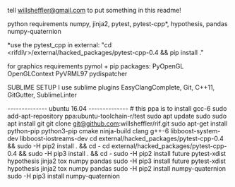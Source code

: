 tell willsheffler@gmail.com to put something in this readme!

python requirements
numpy, jinja2, pytest, pytest-cpp*, hypothesis, pandas
numpy-quaternion

*use the pytest\_cpp in external: "cd \<rifdi\r>/external/hacked_packages/pytest-cpp-0.4 && pip install ."

for graphics requirements
pymol + pip packages: PyOpenGL OpenGLContext PyVRML97 pydispatcher

SUBLIME SETUP
I use sublime plugins EasyClangComplete, Git, C++11, GitGutter, SublimeLinter

-------------- ubuntu 16.04 --------------
\# this ppa is to install gcc-6
sudo add-apt-repository ppa:ubuntu-toolchain-r/test
sudo apt update
sudo sudo apt install git
git clone git@github.com:willsheffler/rif.git
sudo apt-get install python-pip python3-pip cmake ninja-build clang g++-6 libboost-system-dev libboost-iostreams-dev
cd external/hacked_packages/pytest-cpp-0.4 && sudo -H pip2 install . && cd -
cd external/hacked_packages/pytest-cpp-0.4 && sudo -H pip3 install . && cd -
sudo -H pip2 install future pytest-xdist hypothesis jinja2 tox numpy pandas
sudo -H pip3 install future pytest-xdist hypothesis jinja2 tox numpy pandas
sudo -H pip2 install numpy-quaternion
sudo -H pip3 install numpy-quaternion

